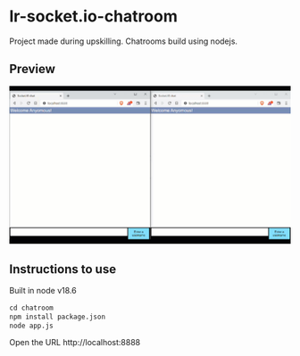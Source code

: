 # lr-socket.io-chatroom
Project made during upskilling. Chatrooms build using nodejs.

## Preview

![output](https://github.com/LunaticMaestro/lr-socket.io-chatroom/blob/main/.resources/preview.gif)

## Instructions to use

Built in node v18.6

```
cd chatroom
npm install package.json
node app.js
```

Open the URL http://localhost:8888
